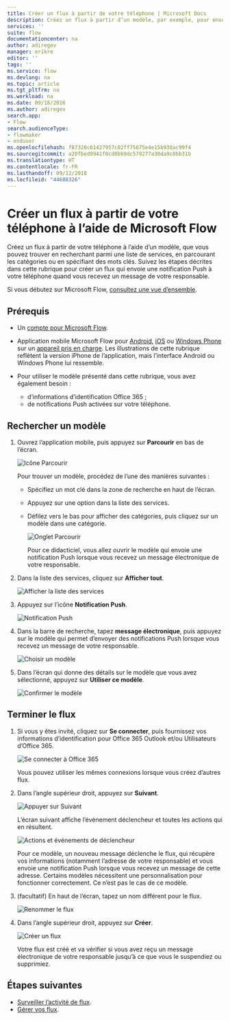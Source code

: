 ```yaml
---
title: Créer un flux à partir de votre téléphone | Microsoft Docs
description: Créez un flux à partir d’un modèle, par exemple, pour envoyer une notification Push lorsque vous recevez des messages d’une adresse que vous spécifiez.
services: ''
suite: flow
documentationcenter: na
author: adiregev
manager: erikre
editor: ''
tags: ''
ms.service: flow
ms.devlang: na
ms.topic: article
ms.tgt_pltfrm: na
ms.workload: na
ms.date: 09/18/2016
ms.author: adiregev
search.app:
- Flow
search.audienceType:
- flowmaker
- enduser
ms.openlocfilehash: f87320c61427957c02ff75675e4e15b938ac99f4
ms.sourcegitcommit: a20fbed9941f0cd8b69dc579277a30da9c8bb31b
ms.translationtype: HT
ms.contentlocale: fr-FR
ms.lasthandoff: 09/12/2018
ms.locfileid: "44688326"
---
```

# <a name="create-a-flow-from-your-phone-by-using-microsoft-flow"></a>Créer un flux à partir de votre téléphone à l’aide de Microsoft Flow
Créez un flux à partir de votre téléphone à l’aide d’un modèle, que vous pouvez trouver en recherchant parmi une liste de services, en parcourant les catégories ou en spécifiant des mots clés. Suivez les étapes décrites dans cette rubrique pour créer un flux qui envoie une notification Push à votre téléphone quand vous recevez un message de votre responsable.

Si vous débutez sur Microsoft Flow, [consultez une vue d’ensemble](getting-started.md).

## <a name="prerequisites"></a>Prérequis
* Un [compte pour Microsoft Flow](sign-up-sign-in.md).
* Application mobile Microsoft Flow pour [Android](https://aka.ms/flowmobiledocsandroid), [iOS](https://aka.ms/flowmobiledocsios) ou [Windows Phone](https://aka.ms/flowmobilewindows) sur un [appareil pris en charge](getting-started.md#use-the-mobile-app). Les illustrations de cette rubrique reflètent la version iPhone de l’application, mais l’interface Android ou Windows Phone lui ressemble.
* Pour utiliser le modèle présenté dans cette rubrique, vous avez également besoin :
  
  * d’informations d’identification Office 365 ;
  * de notifications Push activées sur votre téléphone.

## <a name="find-a-template"></a>Rechercher un modèle
1. Ouvrez l’application mobile, puis appuyez sur **Parcourir** en bas de l’écran.
   
    ![Icône Parcourir](./media/mobile-create-flow/browse-icon.png)
   
    Pour trouver un modèle, procédez de l’une des manières suivantes :
   
   * Spécifiez un mot clé dans la zone de recherche en haut de l’écran.
   * Appuyez sur une option dans la liste des services.
   * Défilez vers le bas pour afficher des catégories, puis cliquez sur un modèle dans une catégorie.
     
       ![Onglet Parcourir](./media/mobile-create-flow/browse-tab.png)
     
     Pour ce didacticiel, vous allez ouvrir le modèle qui envoie une notification Push lorsque vous recevez un message électronique de votre responsable.
2. Dans la liste des services, cliquez sur **Afficher tout**.
   
    ![Afficher la liste des services](./media/mobile-create-flow/list-services.png)
3. Appuyez sur l’icône **Notification Push**.
   
    ![Notification Push](./media/mobile-create-flow/push-notifications.png)
4. Dans la barre de recherche, tapez **message électronique**, puis appuyez sur le modèle qui permet d’envoyer des notifications Push lorsque vous recevez un message de votre responsable.
   
    ![Choisir un modèle](./media/mobile-create-flow/choose-template.png)
5. Dans l’écran qui donne des détails sur le modèle que vous avez sélectionné, appuyez sur **Utiliser ce modèle**.
   
    ![Confirmer le modèle](./media/mobile-create-flow/confirm-template.png)

## <a name="finish-the-flow"></a>Terminer le flux
1. Si vous y êtes invité, cliquez sur **Se connecter**, puis fournissez vos informations d’identification pour Office 365 Outlook et/ou Utilisateurs d’Office 365.
   
    ![Se connecter à Office 365](./media/mobile-create-flow/office-signin.png)
   
    Vous pouvez utiliser les mêmes connexions lorsque vous créez d’autres flux.
2. Dans l’angle supérieur droit, appuyez sur **Suivant**.
   
    ![Appuyer sur Suivant](./media/mobile-create-flow/next.png)
   
    L’écran suivant affiche l’événement déclencheur et toutes les actions qui en résultent.
   
    ![Actions et événements de déclencheur](./media/mobile-create-flow/flow-structure.png)
   
    Pour ce modèle, un nouveau message déclenche le flux, qui récupère vos informations (notamment l’adresse de votre responsable) et vous envoie une notification Push lorsque vous recevez un message de cette adresse. Certains modèles nécessitent une personnalisation pour fonctionner correctement. Ce n’est pas le cas de ce modèle.
3. (facultatif) En haut de l’écran, tapez un nom différent pour le flux.
   
    ![Renommer le flux](./media/mobile-create-flow/rename-flow.png)
4. Dans l’angle supérieur droit, appuyez sur **Créer**.
   
    ![Créer un flux](./media/mobile-create-flow/create-flow.png)
   
    Votre flux est créé et va vérifier si vous avez reçu un message électronique de votre responsable jusqu’à ce que vous le suspendiez ou supprimiez.

## <a name="next-steps"></a>Étapes suivantes
* [Surveiller l’activité de flux](mobile-monitor-activity.md).
* [Gérer vos flux](mobile-manage-flows.md).

